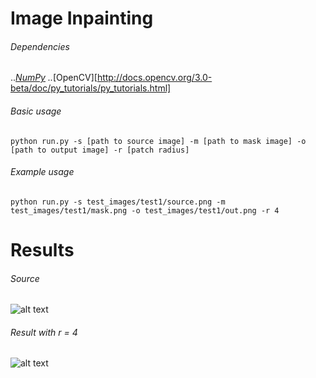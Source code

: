# Image Inpainting

###### Dependencies
..*[NumPy](http://www.numpy.org/)
..*[OpenCV][http://docs.opencv.org/3.0-beta/doc/py_tutorials/py_tutorials.html]

###### Basic usage
`python run.py -s [path to source image] -m [path to mask image] -o [path to output image] -r [patch radius]`

###### Example usage
`python run.py -s test_images/test1/source.png -m test_images/test1/mask.png -o test_images/test1/out.png -r 4`

# Results
###### Source
![alt text](https://github.com/g3aishih/image-inpainting/blob/master/test_images/test2/source.png "Test2 source")

###### Result with r = 4
![alt text](https://github.com/g3aishih/image-inpainting/blob/master/test_images/test2/out.png "Test2 result")
